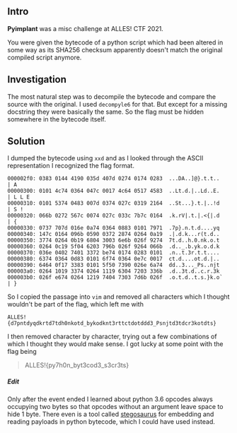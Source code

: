 ## Intro
**Pyimplant** was a misc challenge at ALLES! CTF 2021.  

You were given the bytecode of a python script which had been altered in some way
as its SHA256 checksum apparently doesn't match the original compiled script anymore.

## Investigation
The most natural step was to decompile the bytecode and compare the source with the original. I used
`decompyle6` for that. But except for a missing docstring they were basically the same. So the flag must
be hidden somewhere in the bytecode itself.

## Solution
I dumped the bytecode using `xxd` and as I looked through the ASCII representation I recognized
the flag format.
```
000002f0: 0383 0144 4190 035d 407d 0274 0174 0283  ...DA..]@}.t.t..    | A
00000300: 0101 4c74 0364 047c 0017 4c64 0517 4583  ..Lt.d.|..Ld..E.    | L L E
00000310: 0101 5374 0483 007d 0374 027c 0319 2164  ..St...}.t.|..!d    | S !
00000320: 066b 0272 567c 0074 027c 033c 7b7c 0164  .k.rV|.t.|.<{|.d    | {
00000330: 0737 707d 016e 0a74 0364 0883 0101 7971  .7p}.n.t.d....yq
00000340: 147c 0164 096b 0590 0372 2874 0264 0a19  .|.d.k...r(t.d..
00000350: 3774 0264 0b19 6804 3003 6e6b 026f 9274  7t.d..h.0.nk.o.t
00000360: 0264 0c19 5f04 6203 796b 026f 9264 066b  .d.._.b.yk.o.d.k
00000370: 036e 0402 7401 3372 be74 0174 0283 0101  .n..t.3r.t.t....
00000380: 6374 0364 0d83 0101 6f74 0364 0e7c 0017  ct.d....ot.d.|..
00000390: 6464 0f17 3383 0101 5f50 7390 026e 6a74  dd..3..._Ps..njt
000003a0: 0264 1019 3374 0264 1119 6304 7203 336b  .d..3t.d..c.r.3k
000003b0: 026f e674 0264 1219 7404 7303 7d6b 026f  .o.t.d..t.s.}k.o`    | }
```

So I copied the passage into `vim` and removed all characters which I thought wouldn't be part of the flag,
which left me with
```
ALLES!{d7pntdyqdkrtd7tdh0nkotd_bykodknt3rttctdotddd3_Psnjtd3tdcr3kotdts}
```

I then removed character by character, trying out a few combinations of which I thought they would make sense. I got lucky at some point with the flag being

> ALLES!{py7h0n_byt3cod3_s3cr3ts}

##### Edit
Only after the event ended I learned about python 3.6 opcodes always occupying two bytes so that
opcodes without an argument leave space to hide 1 byte. There even is a tool called [stegosaurus](https://github.com/AngelKitty/stegosaurus) for
embedding and reading payloads in python bytecode, which I could have used instead.
